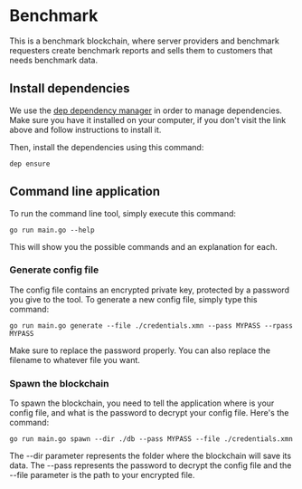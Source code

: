 # Benchmark
This is a benchmark blockchain, where server providers and benchmark requesters create benchmark reports and sells them to customers that needs benchmark data.

## Install dependencies
We use the [dep dependency manager](https://github.com/golang/dep) in order to manage dependencies.  Make sure you have it installed on your computer, if you don't visit the link above and follow instructions to install it.  

Then, install the dependencies using this command:

~~~~
dep ensure
~~~~

## Command line application
To run the command line tool, simply execute this command:

~~~~
go run main.go --help
~~~~

This will show you the possible commands and an explanation for each.

### Generate config file
The config file contains an encrypted private key, protected by a password you give to the tool.  To generate a new config file, simply type this command:

~~~~
go run main.go generate --file ./credentials.xmn --pass MYPASS --rpass MYPASS
~~~~

Make sure to replace the password properly.  You can also replace the filename to whatever file you want.

### Spawn the blockchain
To spawn the blockchain, you need to tell the application where is your config file, and what is the password to decrypt your config file.  Here's the command:

~~~~
go run main.go spawn --dir ./db --pass MYPASS --file ./credentials.xmn
~~~~

The --dir parameter represents the folder where the blockchain will save its data.  The --pass represents the password to decrypt the config file and the --file parameter is the path to your encrypted file.
